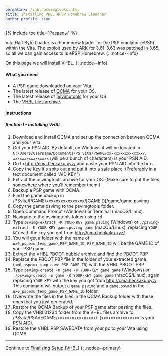 ```yaml
---
permalink: /vhbl-psvimgtools.html
title: Installing VHBL ePSP Homebrew Launcher
author_profile: true
---
```

{% include toc title="Разделы" %}

Vita Half Byte Loader is a homebrew loader for the PSP emulator (ePSP) within the Vita. The exploit used by ARK for 3.61-3.63 was patched in 3.65, so all we can gain access to is ePSP Homebrew. {: .notice--info}

On this page we will install VHBL. {: .notice--info}

#### What you need

* A PSP game downloaded on your Vita.
* The latest release of [QCMA](https://codestation.github.io/qcma/) for your OS.
* The latest release of [psvimgtools](https://github.com/yifanlu/psvimgtools/releases/latest) for your OS.
* The [VHBL files archive](https://mega.nz/#!4QoVGDRD!mx7_kCQ83-GKlrGrN8rUl5hpYQAlI1Pl7gWm2lsPeuQ).

#### Instructions

##### Section I - Installing VHBL

1. Download and Install QCMA and set up the connection between QCMA and your Vita.
2. Get your PSN AID. By default, on Windows it will be located in `C:/Users/Username/Documents/PS Vita/PGAME/xxxxxxxxxxxxxxxx/`. `xxxxxxxxxxxxxxxx` (will be a bunch of characters) is your PSN AID.
3. Go to <http://cma.henkaku.xyz/> and paste your PSN AID into the box.
4. Copy the Key it's spits out and put it into a safe place. (Preferably in a text document called "AID KEY")
5. Extract the psvimgtools archive for your OS. (Make sure to put the files somewhere where you'll remember them!)
6. Backup a PSP game with QCMA.
7. Find the game backup in /PSvita/PGAME/xxxxxxxxxxxxxxxx/[GAMEID]/game/game.psvimg
8. Copy the game.psvimg to the psvimgtools folder.
9. Open Command Prompt (Windows) or Terminal (macOS/Linux).
10. Navigate to the psvimgtools folder using `cd`
11. Type `psvimg-extract -K YOUR-KEY game.psvimg` (Windows) or `./psvimg-extract -K YOUR-KEY game.psvimg game` (macOS/Linux), replacing `YOUR-KEY` with the key you got from http://cma.henkaku.xyz/.
12. You will get a folder with the name of `ux0_pspemu_temp_game_PSP_GAME_ID`, `PSP_GAME_ID` will be the GAME ID of your PSP game.
13. Extract the VHBL PBOOT bubble archive and find the PBOOT.PBP
14. Replace the PBOOT.PBP file in the folder of your extracted game (`ux0_pspemu_temp_game_PSP_GAME_ID`) with the VHBL PBOOT.PBP
15. Type `psvimg-create -n game -K YOUR-KEY game game` (Windows) or `./psvimg-create -n game -K YOUR-KEY game game` (macOS/Linux), again replacing `YOUR-KEY` with the key you got from http://cma.henkaku.xyz/. This command will output a `game.psvimg` and a `game.psvmd` in the `ux0_pspemu_temp_game_PSP_GAME_ID` folder.
16. Overwrite the files in the files in the QCMA Backup folder with these ones that you just generated.
17. Restore the QCMA Backup of your PSP game after pasting the files.
18. Copy the VHBL01234 folder from the VHBL files archive to /PSvita/PSAVEGAME/xxxxxxxxxxxxxxxx/. (xxxxxxxxxxxxxxxx is your PSN AID).
19. Restore the VHBL PSP SAVEDATA from your pc to your Vita using QCMA.

* * *

Continue to [Finalizing Setup (VHBL)](finalizing-setup(VHBL)) {: .notice--primary}
